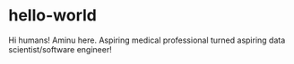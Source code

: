 # hello-world

Hi humans!
Aminu here. Aspiring medical professional turned aspiring data scientist/software engineer!
